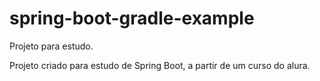 # spring-boot-gradle-example
Projeto para estudo.

Projeto criado para estudo de Spring Boot, a partir de um curso do alura.

